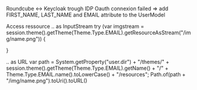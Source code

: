 Roundcube <-> Keycloak trough IDP
Oauth connexion failed => add FIRST_NAME, LAST_NAME and EMAIL attribute to the UserModel

Access ressource 
.. as InputStream
try (var imgstream = session.theme().getTheme(Theme.Type.EMAIL).getResourceAsStream("/img/name.png")) {

}

.. as URL
var path = System.getProperty("user.dir") + "/themes/" +  session.theme().getTheme(Theme.Type.EMAIL).getName() + "/" + Theme.Type.EMAIL.name().toLowerCase() + "/resources";
Path.of(path + "/img/name.png").toUri().toURL()
